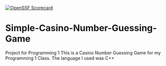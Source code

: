 [![OpenSSF Scorecard](https://api.scorecard.dev/projects/github.com/{tajaebromf}/{Simple-Casino-Number-Guessing-Game}/badge)](https://scorecard.dev/viewer/?uri=github.com/{tajaebromf}/{Simple-Casino-Number-Guessing-Game})
# Simple-Casino-Number-Guessing-Game
Project for Programming 1
This is a Casino Number Guessing Game for my Programming 1 Class.
The language I used was C++
